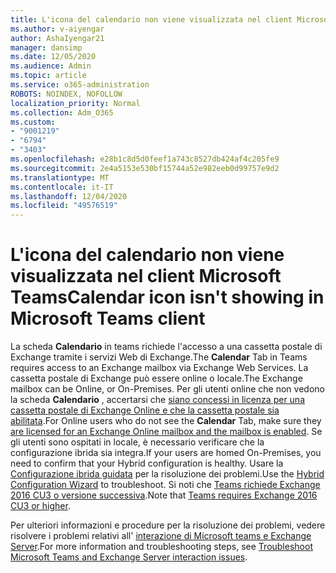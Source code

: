 ```yaml
---
title: L'icona del calendario non viene visualizzata nel client Microsoft Teams
ms.author: v-aiyengar
author: AshaIyengar21
manager: dansimp
ms.date: 12/05/2020
ms.audience: Admin
ms.topic: article
ms.service: o365-administration
ROBOTS: NOINDEX, NOFOLLOW
localization_priority: Normal
ms.collection: Adm_O365
ms.custom:
- "9001219"
- "6794"
- "3403"
ms.openlocfilehash: e28b1c8d5d0feef1a743c8527db424af4c205fe9
ms.sourcegitcommit: 2e4a5153e530bf15744a52e982eeb0d99757e9d2
ms.translationtype: MT
ms.contentlocale: it-IT
ms.lasthandoff: 12/04/2020
ms.locfileid: "49576519"
---
```

# <a name="calendar-icon-isnt-showing-in-microsoft-teams-client"></a><span data-ttu-id="309d2-102">L'icona del calendario non viene visualizzata nel client Microsoft Teams</span><span class="sxs-lookup"><span data-stu-id="309d2-102">Calendar icon isn't showing in Microsoft Teams client</span></span>

<span data-ttu-id="309d2-103">La scheda **Calendario** in teams richiede l'accesso a una cassetta postale di Exchange tramite i servizi Web di Exchange.</span><span class="sxs-lookup"><span data-stu-id="309d2-103">The **Calendar** Tab in Teams requires access to an Exchange mailbox via Exchange Web Services.</span></span> <span data-ttu-id="309d2-104">La cassetta postale di Exchange può essere online o locale.</span><span class="sxs-lookup"><span data-stu-id="309d2-104">The Exchange mailbox can be Online, or On-Premises.</span></span> <span data-ttu-id="309d2-105">Per gli utenti online che non vedono la scheda **Calendario** , accertarsi che [siano concessi in licenza per una cassetta postale di Exchange Online e che la cassetta postale sia abilitata](https://docs.microsoft.com/exchange/recipients-in-exchange-online/create-user-mailboxes).</span><span class="sxs-lookup"><span data-stu-id="309d2-105">For Online users who do not see the **Calendar** Tab, make sure they [are licensed for an Exchange Online mailbox and the mailbox is enabled](https://docs.microsoft.com/exchange/recipients-in-exchange-online/create-user-mailboxes).</span></span> <span data-ttu-id="309d2-106">Se gli utenti sono ospitati in locale, è necessario verificare che la configurazione ibrida sia integra.</span><span class="sxs-lookup"><span data-stu-id="309d2-106">If your users are homed On-Premises, you need to confirm that your Hybrid configuration is healthy.</span></span> <span data-ttu-id="309d2-107">Usare la [Configurazione ibrida guidata](https://docs.microsoft.com/exchange/hybrid-deployment/hybrid-agent) per la risoluzione dei problemi.</span><span class="sxs-lookup"><span data-stu-id="309d2-107">Use the [Hybrid Configuration Wizard](https://docs.microsoft.com/exchange/hybrid-deployment/hybrid-agent) to troubleshoot.</span></span> <span data-ttu-id="309d2-108">Si noti che [Teams richiede Exchange 2016 CU3 o versione successiva](https://docs.microsoft.com/microsoftteams/exchange-teams-interact).</span><span class="sxs-lookup"><span data-stu-id="309d2-108">Note that [Teams requires Exchange 2016 CU3 or higher](https://docs.microsoft.com/microsoftteams/exchange-teams-interact).</span></span>

<span data-ttu-id="309d2-109">Per ulteriori informazioni e procedure per la risoluzione dei problemi, vedere risolvere i problemi relativi all' [interazione di Microsoft teams e Exchange Server](https://docs.microsoft.com/microsoftteams/troubleshoot/known-issues/teams-exchange-interaction-issue).</span><span class="sxs-lookup"><span data-stu-id="309d2-109">For more information and troubleshooting steps, see [Troubleshoot Microsoft Teams and Exchange Server interaction issues](https://docs.microsoft.com/microsoftteams/troubleshoot/known-issues/teams-exchange-interaction-issue).</span></span>

